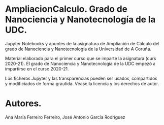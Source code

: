 # AmpliacionCalculo. Grado de Nanociencia y Nanotecnología de la UDC.

Jupyter Notebooks y apuntes de la asignatura de Ampliación de Cálculo del grado de Nanociencia y Nanotecnología de la Universidad de A Coruña. 

Material elaborado para el primer curso que se imparte la asignatura (curs 2020-21). El grado de Nanociencia y Nanotecnología de la UDC empezó a impartirse en el curso 2020-21.

Los ficheros Jupyter y las transparencias pueden ser usados, compartidos y modificiados de forma grautida. Véase la licencia y los derechos de autor. 



# Autores.
Ana María Ferreiro Ferreiro, José Antonio García Rodríguez
